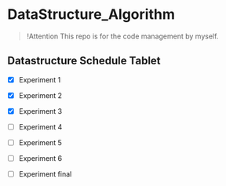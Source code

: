 # DataStructure_Algorithm

> !Attention
> This repo is for the code management by myself.

## Datastructure Schedule Tablet

- [x] Experiment 1
- [x] Experiment 2
- [x] Experiment 3
- [ ] Experiment 4
- [ ] Experiment 5
- [ ] Experiment 6
- [ ] Experiment final
 